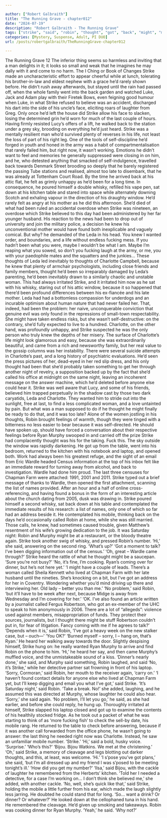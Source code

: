 ```yaml
---

author: ["Robert Galbraith"]
title: "The Running Grave - chapter012"
date: "2024-07-19"
description: "Robert Galbraith - The Running Grave"
tags: ["strike", "said", "robin", "thought", "got", "back", "might", "murphy", "charlotte", "knew", "found", "leda", "away", "last", "heard", "late", "whisky", "sat", "table", "woman", "another", "night", "called", "could", "ryan"]
categories: [Mystery, Suspense, Adult, PI DUO]
url: /posts/robertgalbraith/TheRunningGrave-chapter012

---
```



The Running Grave
12
The inferior thing seems so harmless and inviting that a man delights in it; it looks so small and weak that he imagines he may dally with it and come to no harm.
The I Ching or Book of Changes
Strike made an uncharacteristic effort to appear cheerful while at lunch, tolerating his brother-in-law and eldest nephew with a grace he’d rarely shown before. He didn’t rush away afterwards, but stayed until the rain had passed off, when the whole family went into the back garden and watched Luke, Jack and Adam play with their Firetek Bows, even feigning good humour when Luke, in what Strike refused to believe was an accident, discharged his dart into the side of his uncle’s face, eliciting roars of laughter from Greg.
Only once he’d left the house did Strike allow his face to slacken, losing the determined grin he’d worn for much of the last couple of hours. Having firmly resisted Lucy’s offers of a lift, he walked back to the station under a grey sky, brooding on everything he’d just heard.
Strike was a mentally resilient man who’d survived plenty of reverses in his life, not least the loss of part of his right leg. One of the tools of self-discipline he’d forged in youth and honed in the army was a habit of compartmentalisation that rarely failed him, but right now, it wasn’t working. Emotions he didn’t want to feel and memories he generally suppressed were closing in on him, and he, who detested anything that smacked of self-indulgence, travelled back towards Denmark Street brooding so deeply that he barely registered the passing Tube stations and realised, almost too late to disembark, that he was already at Tottenham Court Road.
By the time he arrived back at his attic flat, he felt as grimly unhappy as he’d been for a long time. In consequence, he poured himself a double whisky, refilled his vape pen, sat down at his kitchen table and stared into space while alternately downing Scotch and exhaling vapour in the direction of his draughty window.
He’d rarely felt as angry at his mother as he did this afternoon. She’d died of what had been ruled an accidental overdose when Strike was nineteen, an overdose which Strike believed to this day had been administered by her far younger husband. His reaction to the news had been to drop out of university and join the military police, a decision he knew his unconventional mother would have found both inexplicable and vaguely comical. But why? he demanded of the Leda in his head. You knew I wanted order, and boundaries, and a life without endless fucking mess. If you hadn’t been what you were, maybe I wouldn’t be what I am. Maybe I’m reaping what you sowed, so don’t you fucking laugh at the army, or me, you with your paedophile mates and the squatters and the junkies…
These thoughts of Leda led inevitably to thoughts of Charlotte Campbell, because he knew that plenty of armchair psychologists, including close friends and family members, thought he’d been so irreparably damaged by Leda’s parenting, he’d been inevitably drawn to a similarly chaotic and unstable woman. This had always irritated Strike, and it irritated him now as he sat with his whisky, staring out of his attic window, because it so happened that there’d been profound differences between his ex-fiancée and his late mother.
Leda had had a bottomless compassion for underdogs and an incurable optimism about human nature that had never failed her. That, indeed, had been the problem: her naive, unconquerable conviction that genuine evil was only found in the repressions of small-town respectability. She might have taken endless risks, but she wasn’t self-destructive: on the contrary, she’d fully expected to live to a hundred.
Charlotte, on the other hand, was profoundly unhappy, and Strike suspected he was the only person who truly knew the depths of her misery. The surface of Charlotte’s life might look glamorous and easy, because she was extraordinarily beautiful, and came from a rich and newsworthy family, but her real value to the gossip columns was her instability. There were several suicide attempts in Charlotte’s past, and a long history of psychiatric evaluations. He’d seen the press pictures of her, dead-eyed in her red slip dress, and his only thought had been that she’d probably taken something to get her through another night of revelry, a supposition backed up by the fact that she’d called his office at midnight on the same night, leaving an incoherent message on the answer machine, which he’d deleted before anyone else could hear it.
Strike was well aware that Lucy, and some of his friends, believed him trapped perpetually in the shadow cast by those two dark caryatids, Leda and Charlotte. They wanted him to stride out into the sunlight, free at last, to find a less complicated woman, and a love untainted by pain. But what was a man supposed to do if he thought he might finally be ready to do that, and it was too late? Alone of the women jostling in his thoughts, Robin brought feelings of warmth, though they were tinged with a bitterness no less easier to bear because it was self-directed. He should have spoken up, should have forced a conversation about their respective feelings before Ryan Murphy swooped in and carried off the prize Strike had complacently thought was his for the taking.
Fuck this.
The sky outside the window was rapidly darkening. He got up from the table, went into his bedroom, returned to the kitchen with his notebook and laptop, and opened both. Work had always been his greatest refuge, and the sight of an email from Eric Wardle headed Census information at the top of his inbox felt like an immediate reward for turning away from alcohol, and back to investigation.
Wardle had done him proud. The last three censuses for Chapman Farm were attached: 1991, 2001 and 2011. Strike typed out a brief message of thanks to Wardle, then opened the first attachment, scanning the list of names provided.
After an hour and a half of online cross-referencing, and having found a bonus in the form of an interesting article about the church dating from 2005, dusk was drawing in. Strike poured himself a second whisky, sat back down at his table and contemplated the immediate results of his research: a list of names, only one of which so far had an address beside it.
He contemplated his mobile, thinking back on the days he’d occasionally called Robin at home, while she was still married. Those calls, he knew, had sometimes caused trouble, given Matthew’s resentment of his wife’s growing dedication to the job. It was Saturday night: Robin and Murphy might be at a restaurant, or the bloody theatre again. Strike took another swig of whisky, and pressed Robin’s number.
‘Hi,’ she said, answering on the second ring. ‘What’s up?’
‘Got a moment to talk? I’ve been digging information out of the census.’
‘Oh, great – Wardle came through?’
Strike heard the rattle of what he thought might be a saucepan.
‘Sure you’re not busy?’
‘No, it’s fine, I’m cooking. Ryan’s coming over for dinner, but he’s not here yet.’
‘I might have a couple of leads. There’s a woman called Sheila Kennett who lived at Chapman Farm with her late husband until the nineties. She’s knocking on a bit, but I’ve got an address for her in Coventry. Wondering whether you’d mind driving up there and interviewing her. Old lady – better you than me.’
‘No problem,’ said Robin, ‘but it’ll have to be week after next, because Midge is away from Wednesday and I’m covering for her.’
‘OK. I’ve also found an article written by a journalist called Fergus Robertson, who got an ex-member of the UHC to speak to him anonymously in 2006. There are a lot of “allegeds”: violence used against members, misappropriation of funds. They protect their sources, journalists, but I thought there might be stuff Robertson couldn’t put in, for fear of litigation. Fancy coming with me if he agrees to talk?’
‘Depends when it is,’ said Robin, ‘I’ve got a heavy week on the new stalker case, but – ouch—’
‘You OK?’
‘Burned myself – sorry, I – hang on, that’s Ryan.’
He heard her walking away towards the door. Slightly despising himself, Strike hung on: he really wanted Ryan Murphy to arrive and find Robin on the phone to him.
‘Hi,’ he heard her say, and then came Murphy’s muffled voice, and the unmistakeable sound of a kiss. ‘Dinner’s nearly done,’ she said, and Murphy said something, Robin laughed, and said ‘No, it’s Strike,’ while her detective partner sat frowning in front of his laptop.
‘Sorry, Cormoran,’ said Robin, her mouth to the receiver again, ‘carry on.’
‘I haven’t found contact details for anyone else who lived at Chapman Farm yet, but I’ll keep digging and email you what I’ve got,’ said Strike.
‘It’s Saturday night,’ said Robin. ‘Take a break. No!’ she added, laughing, and he assumed this was directed at Murphy, whose laughter he could also hear. ‘Sorry,’ she said again.
‘No problem, I’ll let you go,’ he said, as she had earlier, and before she could reply, he hung up.
Thoroughly irritated at himself, Strike slapped his laptop closed and got up to examine the contents of his healthily stocked fridge. As he took out a packet of what he was starting to think of as ‘more fucking fish’ to check the sell-by date, his mobile rang. He returned to the table to check before answering, because if it was another call forwarded from the office phone, he wasn’t going to answer: the last thing he needed right now was Charlotte. Instead, he saw an unfamiliar mobile number.
‘Strike.’
‘Hi,’ said a bold, husky voice. ‘Surprise.’
‘Who’s this?’
‘Bijou. Bijou Watkins. We met at the christening.’
‘Oh,’ said Strike, a memory of cleavage and legs blotting out darker thoughts, and this, at least, was welcome. ‘Hi.’
‘I s’pose you’ve got plans,’ she said, ‘but I’m all dressed up and my friend I was s’posed to be meeting tonight’s ill.’
‘How did you get my number?’
‘Ilsa,’ said Bijou, with the cackle of laughter he remembered from the Herberts’ kitchen. ‘Told her I needed a detective, for a case I’m working on… I don’t think she believed me,’ she added, with another cackle.
‘No, well, she’s quick like that,’ said Strike, holding the mobile a little further from his ear, which made the laugh slightly less jarring. He doubted he could stand that for long.
‘So… want a drink? Or dinner? Or whatever?’
He looked down at the cellophaned tuna in his hand. He remembered the cleavage. He’d given up smoking and takeaways. Robin was cooking dinner for Ryan Murphy.
‘Yeah,’ he said. ‘Why not?’
